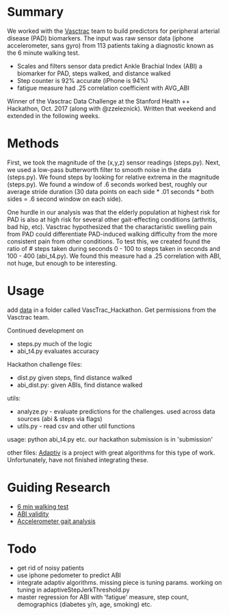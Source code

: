 # Summary 
We worked with the [Vasctrac](http://vasctrac.stanford.edu/) team to build predictors for peripheral arterial disease (PAD) biomarkers. The input was raw sensor data (iphone accelerometer, sans gyro) from 113 patients taking a diagnostic known as the 6 minute walking test. 

- Scales and filters sensor data predict Ankle Brachial Index (ABI) a biomarker for PAD, steps walked, and distance walked
- Step counter is 92% accurate (iPhone is 94%)
- fatigue measure had .25 correlation coefficient with AVG_ABI

Winner of the Vasctrac Data Challenge at the Stanford Health ++ Hackathon, Oct. 2017 (along with @zzeleznick). Written that weekend and extended in the following weeks. 

# Methods

First, we took the magnitude of the (x,y,z) sensor readings (steps.py). Next, we used a low-pass butterworth filter to smooth noise in the data (steps.py).  We found steps by looking for relative extrema in the magnitude (steps.py). We found a window of .6 seconds worked best, roughly our average stride duration (30 data points on each side * .01 seconds * both sides = .6 second window on each side). 

One hurdle in our analysis was that the elderly population at highest risk for PAD is also at high risk for several other gait-effecting conditions (arthritis, bad hip, etc). Vasctrac hypothesized that the charactaristic swelling pain from PAD could differentiate PAD-induced walking difficulty from the more consistent pain from other conditions. To test this, we created found the ratio of # steps taken during seconds 0 - 100 to steps taken in seconds and 100 - 400 (abi_t4.py). We found this measure had a .25 correlation with ABI, not huge, but enough to be interesting. 


# Usage 

add [data](https://stanfordmedicine.app.box.com/s/nxfozpy2n68aldqmmkkjmkc96hg8juqj) in a folder called VascTrac_Hackathon. Get permissions from the Vasctrac team.

Continued development on 
- steps.py much of the logic
- abi_t4.py evaluates accuracy

Hackathon challenge files: 
- dist.py given steps, find distance walked
- abi_dist.py: given ABIs, find distance walked

utils: 
- analyze.py - evaluate predictions for the challenges. used across data sources (abi & steps via flags)
- utils.py - read csv and other util functions 

usage: python abi_t4.py etc. our hackathon submission is in 'submission'

other files: [Adaptiv](https://github.com/danielmurray/adaptiv) is a project with great algorithms for this type of work. Unfortunately, have not finished integrating these.

# Guiding Research
 
- [6 min walking test](https://www.ncbi.nlm.nih.gov/pubmed/24982117)
- [ABI validity](https://www.ncbi.nlm.nih.gov/pubmed/15280343)
- [Accelerometer gait analysis ](http://www.tandfonline.com/doi/abs/10.1080/17445760.2015.1044007)
 
# Todo

- get rid of noisy patients
- use iphone pedometer to predict ABI
- integrate adaptiv algorithms. missing piece is tuning params. working on tuning in adaptiveStepJerkThreshold.py
- master regression for ABI with 'fatigue' measure, step count, demographics (diabetes y/n, age, smoking) etc. 
